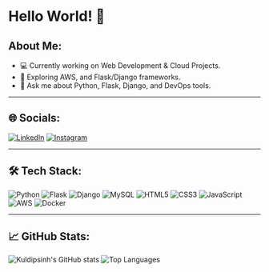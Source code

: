 # Hello World! 👋

## About Me:
- 💻 Currently working on Web Development & Cloud Projects.
- 🚀 Exploring AWS, and Flask/Django frameworks.
- 💬 Ask me about Python, Flask, Django, and DevOps tools.

---

## 🌐 Socials:
[![LinkedIn](https://img.shields.io/badge/LinkedIn-blue?style=for-the-badge&logo=linkedin&logoColor=white)](https://www.linkedin.com/in/zala-kuldipsinh134)
[![Instagram](https://img.shields.io/badge/Instagram-E4405F?style=for-the-badge&logo=instagram&logoColor=white)](https://instagram.com/kuldipsinh_134)

---

## 🛠 Tech Stack:
![Python](https://img.shields.io/badge/Python-3776AB?style=for-the-badge&logo=python&logoColor=white)
![Flask](https://img.shields.io/badge/Flask-000000?style=for-the-badge&logo=flask&logoColor=white)
![Django](https://img.shields.io/badge/Django-092E20?style=for-the-badge&logo=django&logoColor=white)
![MySQL](https://img.shields.io/badge/MySQL-4479A1?style=for-the-badge&logo=mysql&logoColor=white)
![HTML5](https://img.shields.io/badge/HTML5-E34F26?style=for-the-badge&logo=html5&logoColor=white)
![CSS3](https://img.shields.io/badge/CSS3-1572B6?style=for-the-badge&logo=css3&logoColor=white)
![JavaScript](https://img.shields.io/badge/JavaScript-F7DF1E?style=for-the-badge&logo=javascript&logoColor=black)
![AWS](https://img.shields.io/badge/AWS-232F3E?style=for-the-badge&logo=amazon-aws&logoColor=white)
![Docker](https://img.shields.io/badge/Docker-2496ED?style=for-the-badge&logo=docker&logoColor=white)

---

## 📈 GitHub Stats:
![Kuldipsinh's GitHub stats](https://github-readme-stats.vercel.app/api?username=Kuldipsinh1&show_icons=true&theme=tokyonight)
![Top Languages](https://github-readme-stats.vercel.app/api/top-langs/?username=Kuldipsinh1&layout=compact&theme=tokyonight)

